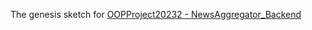 The genesis sketch for [OOPProject20232 - NewsAggregator_Backend](https://github.com/OOPProject20232/NewsAggregator_Backend)
